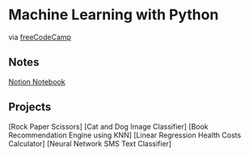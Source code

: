 # Machine Learning with Python
via [freeCodeCamp](https://www.freecodecamp.org/learn/machine-learning-with-python/)


## Notes

[Notion Notebook](https://invented-oviraptor-ff0.notion.site/Machine-Learning-5733e6e5ade94ce3b75e143680e6304c)


## Projects

[Rock Paper Scissors]
[Cat and Dog Image Classifier]
[Book Recommendation Engine using KNN]
[Linear Regression Health Costs Calculator]
[Neural Network SMS Text Classifier]
